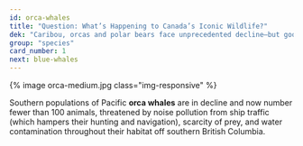 ```yaml
---
id: orca-whales
title: "Question: What’s Happening to Canada’s Iconic Wildlife?"
dek: "Caribou, orcas and polar bears face unprecedented decline—but good news for some species."
group: "species"
card_number: 1
next: blue-whales
---
```


{% image orca-medium.jpg class="img-responsive" %}

Southern populations of Pacific **orca whales** are in decline and now number fewer than 100 animals, threatened by noise pollution from ship traffic (which hampers their hunting and navigation), scarcity of prey, and water contamination throughout their habitat off southern British Columbia. 

